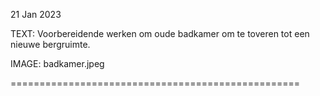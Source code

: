 21 Jan 2023

TEXT: Voorbereidende werken om oude badkamer om te toveren tot een nieuwe bergruimte.

IMAGE: badkamer.jpeg

==================================================
